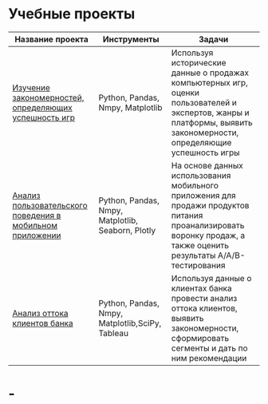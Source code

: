 # Учебные проекты
|Название проекта                                              | Инструменты                      | Задачи    |
|--------------------------------------------------------------|----------------------------------|-----------|
| [Изучение закономерностей, определяющих успешность игр](https://github.com/kseniiavlkva/portfolio/blob/main/242a3ae8-4f6f-4df6-a10d-0648f7d3ea5e.ipynb)        |Python, Pandas, Nmpy, Matplotlib  | Используя исторические данные о продажах компьютерных игр, оценки пользователей и экспертов, жанры и платформы, выявить закономерности, определяющие успешность игры|
| [Анализ пользовательского поведения в мобильном приложении](https://github.com/kseniiavlkva/portfolio/blob/main/e9d30690-f38f-4986-a6b2-8be653f81ab6.ipynb)    |Python, Pandas, Nmpy, Matplotlib, Seaborn, Plotly|На основе данных использования мобильного приложения для продажи продуктов питания проанализировать воронку продаж, а также оценить результаты A/A/B-тестирования| 
|[Анализ оттока клиентов банка](https://github.com/kseniiavlkva/portfolio/blob/main/e7a1bdd9-d0bc-4106-b768-ef037ef6ba5c.ipynb)                                  | Python, Pandas, Nmpy, Matplotlib,SciPy, Tableau|Используя данные о клиентах банка провести анализ оттока клиентов, выявить закономерности, сформировать сегменты и дать по ним рекомендации|
# -
